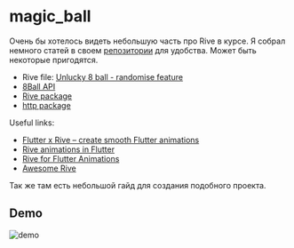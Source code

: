# magic_ball

Очень бы хотелось видеть небольшую часть про Rive в курсе. Я собрал немного статей в своем [репозитории](https://github.com/khlebobul/magic_ball) для удобства. Может быть некоторые пригодятся.

- Rive file: [Unlucky 8 ball - randomise feature](https://rive.app/community/files/9961-18989-unlucky-8-ball-randomise-feature/)
- [8Ball API](https://www.eightballapi.com/docs)
- [Rive package](https://pub.dev/packages/rive/install)
- [http package](https://pub.dev/packages/http)

Useful links:
- [Flutter x Rive – create smooth Flutter animations](https://applover.com/blog/flutter-x-rive-create-smooth-flutter-animations/)
- [Rive animations in Flutter](https://www.geeksforgeeks.org/rive-animations-in-flutter/)
- [Rive for Flutter Animations](https://medium.com/@RotenKiwi/rive-for-flutter-animations-a99bfdd8f6cc)
- [Awesome Rive](https://github.com/Roaa94/awesome-rive)

Так же там есть небольшой гайд для создания подобного проекта.

## Demo

![demo](rive_magic_ball_demo.gif)
